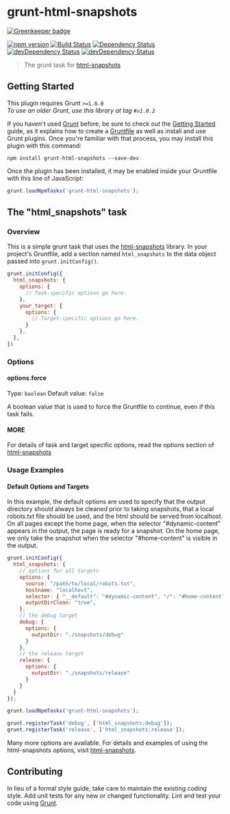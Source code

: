 # grunt-html-snapshots

[![Greenkeeper badge](https://badges.greenkeeper.io/localnerve/grunt-html-snapshots.svg)](https://greenkeeper.io/)

[![npm version](https://badge.fury.io/js/grunt-html-snapshots.svg)](http://badge.fury.io/js/grunt-html-snapshots)
[![Build Status](https://secure.travis-ci.org/localnerve/grunt-html-snapshots.svg?branch=master)](http://travis-ci.org/localnerve/grunt-html-snapshots)
[![Dependency Status](https://david-dm.org/localnerve/grunt-html-snapshots.svg)](https://david-dm.org/localnerve/grunt-html-snapshots)
[![devDependency Status](https://david-dm.org/localnerve/grunt-html-snapshots/dev-status.svg)](https://david-dm.org/localnerve/grunt-html-snapshots#info=devDependencies)
[![devDependency Status](https://david-dm.org/localnerve/grunt-html-snapshots/peer-status.svg)](https://david-dm.org/localnerve/grunt-html-snapshots#info=peerDependencies)

> The grunt task for [html-snapshots](http://github.com/localnerve/html-snapshots)

## Getting Started
This plugin requires Grunt `>=1.0.0`  
*To use an older Grunt, use this library at tag `#v1.0.2`*

If you haven't used [Grunt](http://gruntjs.com/) before, be sure to check out the [Getting Started](http://gruntjs.com/getting-started) guide, as it explains how to create a [Gruntfile](http://gruntjs.com/sample-gruntfile) as well as install and use Grunt plugins. Once you're familiar with that process, you may install this plugin with this command:

```shell
npm install grunt-html-snapshots --save-dev
```

Once the plugin has been installed, it may be enabled inside your Gruntfile with this line of JavaScript:

```js
grunt.loadNpmTasks('grunt-html-snapshots');
```

## The "html_snapshots" task

### Overview
This is a simple grunt task that uses the [html-snapshots](http://github.com/localnerve/html-snapshots) library. In your project's Gruntfile, add a section named `html_snapshots` to the data object passed into `grunt.initConfig()`.

```js
grunt.initConfig({
  html_snapshots: {
    options: {
      // Task-specific options go here.
    },
    your_target: {
      options: {
        // Target-specific options go here.
      }
    },
  },
})
```

### Options

#### options.force
Type: `boolean`
Default value: `false`

A boolean value that is used to force the Gruntfile to continue, even if this task fails.

#### MORE
For details of task and target specific options, read the options section of [html-snapshots](http://github.com/localnerve/html-snapshots)

### Usage Examples

#### Default Options and Targets
In this example, the default options are used to specify that the output directory should always be cleaned prior to taking snapshots, that a local robots.txt file should be used, and the html should be served from localhost. On all pages except the home page, when the selector "#dynamic-content" appears in the output, the page is ready for a snapshot. On the home page, we only take the snapshot when the selector "#home-content" is visible in the output.

```js
grunt.initConfig({
  html_snapshots: {
    // options for all targets
    options: {
      source: "/path/to/local/robots.txt",
      hostname: "localhost",
      selector: { "__default": "#dynamic-content", "/": "#home-content" },
      outputDirClean: "true",
    },
    // the debug target
    debug: {
      options: {
        outputDir: "./snapshots/debug"
      }
    },
    // the release target
    release: {
      options: {
        outputDir: "./snapshots/release"
      }
    }
  }
});

grunt.loadNpmTasks('grunt-html-snapshots');

grunt.registerTask('debug', ['html_snapshots:debug']);
grunt.registerTask('release', ['html_snapshots:release']);
```

Many more options are available. For details and examples of using the html-snapshots options, visit [html-snapshots](http://github.com/localnerve/html-snapshots).

## Contributing
In lieu of a formal style guide, take care to maintain the existing coding style. Add unit tests for any new or changed functionality. Lint and test your code using [Grunt](http://gruntjs.com/).
